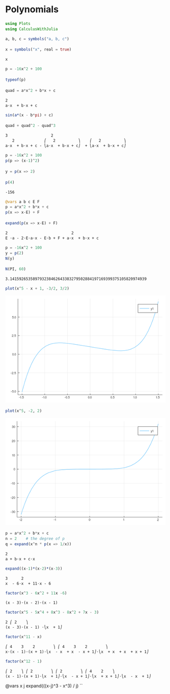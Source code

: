 # Polynomials

````julia
using Plots
using CalculusWithJulia
````



````julia
a, b, c = symbols("a, b, c")

x = symbols("x", real = true)
````


````
x
````



````julia
p = -16x^2 + 100

typeof(p)

quad = a*x^2 + b*x + c
````


````
2          
a⋅x  + b⋅x + c
````



````julia
sin(a*(x - b*pi) + c)

quad + quad^2 - quad^3
````


````
3                   2
   2             ⎛   2          ⎞    ⎛   2          ⎞ 
a⋅x  + b⋅x + c - ⎝a⋅x  + b⋅x + c⎠  + ⎝a⋅x  + b⋅x + c⎠
````



````julia
p = -16x^2 + 100
p(p => (x-1)^2)

y = p(x => 2)

p(4)
````


````
-156
````



````julia
@vars a b c E F
p = a*x^2 + b*x + c
p(x => x-E) + F

expand(p(x => x-E) + F)
````


````
2                            2          
E ⋅a - 2⋅E⋅a⋅x - E⋅b + F + a⋅x  + b⋅x + c
````



````julia
p = -16x^2 + 100
y = p(2)
N(y)

N(PI, 60)
````


````
3.141592653589793238462643383279502884197169399375105820974939
````



````julia
plot(x^5 - x + 1, -3/2, 3/2)
````


![](figures/06_Polynomials_8_1.png)

````julia
plot(x^5, -2, 2)
````


![](figures/06_Polynomials_9_1.png)

````julia
p = a*x^2 + b*x + c
n = 2    # the degree of p
q = expand(x^n * p(x => 1/x))
````


````
2
a + b⋅x + c⋅x
````



````julia
expand((x-1)*(x-2)*(x-3))
````


````
3      2           
x  - 6⋅x  + 11⋅x - 6
````



````julia
factor(x^3 - 6x^2 + 11x -6)
````


````
(x - 3)⋅(x - 2)⋅(x - 1)
````



````julia
factor(x^5 - 5x^4 + 8x^3 - 8x^2 + 7x - 3)
````


````
2 ⎛ 2    ⎞
(x - 3)⋅(x - 1) ⋅⎝x  + 1⎠
````



````julia
factor(x^11 - x)
````


````
⎛ 4    3    2        ⎞ ⎛ 4    3    2        ⎞
x⋅(x - 1)⋅(x + 1)⋅⎝x  - x  + x  - x + 1⎠⋅⎝x  + x  + x  + x + 1⎠
````



````julia
factor(x^12 - 1)
````


````
⎛ 2    ⎞ ⎛ 2        ⎞ ⎛ 2        ⎞ ⎛ 4    2    ⎞
(x - 1)⋅(x + 1)⋅⎝x  + 1⎠⋅⎝x  - x + 1⎠⋅⎝x  + x + 1⎠⋅⎝x  - x  + 1⎠
````




@vars x j
expand(((x-j)^3 - x^3) / j)
``
